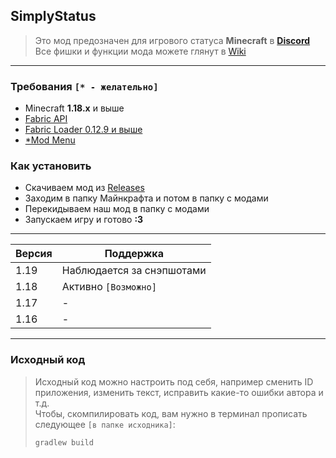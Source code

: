 ## SimplyStatus
> Это мод предозначен для игрового статуса **Minecraft** в **[Discord](https://discord.com/company)** <br>
> Все фишки и функции мода можете глянут в [Wiki](https://github.com/not-simply-kel/SimplyStatus-fabric/wiki)

<hr>

### Требования `[* - желательно]`
* Minecraft **1.18.x** и выше
* [Fabric API](https://www.curseforge.com/minecraft/mc-mods/fabric-api)
* [Fabric Loader 0.12.9 и выше](https://fabricmc.net/use)
* [*Mod Menu](https://www.curseforge.com/minecraft/mc-mods/modmenu)
### Как установить
* Скачиваем мод из [Releases](https://github.com/not-simply-kel/SimplyStatus-fabric/releases 'GitHub мода')
* Заходим в папку Майнкрафта и потом в папку с модами
* Перекидываем наш мод в папку с модами
* Запускаем игру и готово **:3**

<hr>

Версия | Поддержка
--- | ---
1.19 | Наблюдается за снэпшотами
1.18 | Активно `[Возможно]`
1.17 | -
1.16 | -

<hr>

### Исходный код
> Исходный код можно настроить под себя, например сменить ID приложения, изменить текст, исправить какие-то ошибки автора и т.д.<br>
> Чтобы, скомпилировать код, вам нужно в терминал прописать следующее `[в папке исходника]`:
> ```
> gradlew build
> ```
